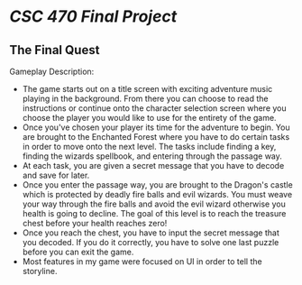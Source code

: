 # ***CSC 470 Final Project***
## The Final Quest

Gameplay Description: 
- The game starts out on a title screen with exciting adventure music playing in the background. From there you can choose to read the instructions or continue onto the character selection screen where you choose the player you would like to use for the entirety of the game.
- Once you've chosen your player its time for the adventure to begin. You are brought to the Enchanted Forest where you have to do certain tasks in order to move onto the next level. The tasks include finding a key, finding the wizards spellbook, and entering through the passage way. 
- At each task, you are given a secret message that you have to decode and save for later. 
- Once you enter the passage way, you are brought to the Dragon's castle which is protected by deadly fire balls and evil wizards. You must weave your way through the fire balls and avoid the evil wizard otherwise you health is going to decline. The goal of this level is to reach the treasure chest before your health reaches zero!
- Once you reach the chest, you have to input the secret message that you decoded. If you do it correctly, you have to solve one last puzzle before you can exit the game. 
- Most features in my game were focused on UI in order to tell the storyline. 
